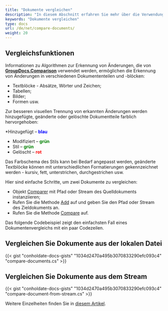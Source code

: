 ```yaml
---
title: "Dokumente vergleichen"
description: "In diesem Abschnitt erfahren Sie mehr über die Verwendung der GroupDocs.Comparison-API, die Teil von Conholdate.Total für .NET ist. Der folgende Artikel zeigt, wie Sie Dokumente einfach vergleichen können."
keywords: "Dokumente vergleichen"
type: docs
url: /de/net/compare-documents/
weight: 20
---
```

## Vergleichsfunktionen

Informationen zu Algorithmen zur Erkennung von Änderungen, die von **[GroupDocs.Comparison](https://products.groupdocs.com/comparison/net)** verwendet werden, ermöglichen die Erkennung von Änderungen in verschiedenen Dokumententeilen und -blöcken:

* Textblöcke - Absätze, Wörter und Zeichen;
* Tabellen;
* Bilder;
* Formen usw.
    

Zur besseren visuellen Trennung von erkannten Änderungen werden hinzugefügte, geänderte oder gelöschte Dokumentteile farblich hervorgehoben:

*Hinzugefügt – <font color="blue">**blau**</font>
* Modifiziert – <font color="green">**grün**</font>
* Stil – <font color="green">**grün**</font>
* Gelöscht – <font color="red">**rot**</font>

Das Farbschema des Stils kann bei Bedarf angepasst werden, geänderte Textblöcke können mit unterschiedlichen Formatierungen gekennzeichnet werden - kursiv, fett, unterstrichen, durchgestrichen usw.

Hier sind einfache Schritte, um zwei Dokumente zu vergleichen:
* Objekt [Comparer](https://apireference.groupdocs.com/net/comparison/groupdocs.comparison/comparer) mit Pfad oder Stream des Quelldokuments instanziieren;
* Rufen Sie die Methode [Add](https://apireference.groupdocs.com/net/comparison/groupdocs.comparison/comparer/methods/add/index) auf und geben Sie den Pfad oder Stream des Zieldokuments an.
* Rufen Sie die Methode [Compare](https://apireference.groupdocs.com/net/comparison/groupdocs.comparison/comparer/methods/compare/index) auf.

Das folgende Codebeispiel zeigt den einfachsten Fall eines Dokumentenvergleichs mit ein paar Codezeilen.

## Vergleichen Sie Dokumente aus der lokalen Datei

{{< gist "conholdate-docs-gists" "1034d2470a495b3070833290efc093c4" "compare-documents.cs" >}}




## Vergleichen Sie Dokumente aus dem Stream

{{< gist "conholdate-docs-gists" "1034d2470a495b3070833290efc093c4" "compare-document-from-stream.cs" >}}

Weitere Einzelheiten finden Sie in [diesem Artikel](https://docs.groupdocs.com/watermark/net/adding-text-watermarks/).




